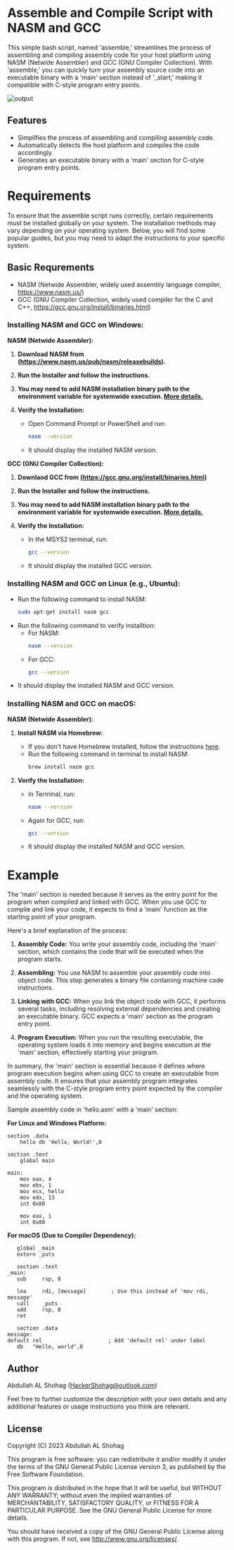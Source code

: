 # Assemble and Compile Script with NASM and GCC

This simple bash script, named 'assemble,' streamlines the process of assembling and compiling assembly code for your host platform using NASM (Netwide Assembler) and GCC (GNU Compiler Collection). With 'assemble,' you can quickly turn your assembly source code into an executable binary with a 'main' section instead of '_start,' making it compatible with C-style program entry points.

![output](https://github.com/HackerShohag/vscode-assembler-extension/assets/47150885/c8a7ef37-20e7-4adf-bd9f-8419ea6e557f)

## Features

* Simplifies the process of assembling and compiling assembly code.
* Automatically detects the host platform and compiles the code accordingly.
* Generates an executable binary with a 'main' section for C-style program entry points.

# Requirements

To ensure that the assemble script runs correctly, certain requirements must be installed globally on your system. The installation methods may vary depending on your operating system. Below, you will find some popular guides, but you may need to adapt the instructions to your specific system.

## Basic Requrements

* NASM (Netwide Assembler, widely used assembly language compiler, https://www.nasm.us/)
* GCC (GNU Compiler Collection, widely used compiler for the C and C++, https://gcc.gnu.org/install/binaries.html)

### Installing NASM and GCC on Windows:

**NASM (Netwide Assembler):**

1. **Download NASM from (https://www.nasm.us/pub/nasm/releasebuilds).**

2. **Run the Installer and follow the instructions.**

3. **You may need to add NASM installation binary path to the environment variable for systemwide execution. [More details.](https://learn.microsoft.com/en-us/previous-versions/office/developer/sharepoint-2010/ee537574(v=office.14))**

4. **Verify the Installation:**
   - Open Command Prompt or PowerShell and run:
     ```bash
     nasm --version
     ```
   - It should display the installed NASM version.

**GCC (GNU Compiler Collection):**

1. **Downlaod GCC from (https://gcc.gnu.org/install/binaries.html)**

2. **Run the Installer and follow the instructions.**

3. **You may need to add NASM installation binary path to the environment variable for systemwide execution. [More details.](https://learn.microsoft.com/en-us/previous-versions/office/developer/sharepoint-2010/ee537574(v=office.14))**

4. **Verify the Installation:**
   - In the MSYS2 terminal, run:
     ```bash
     gcc --version
     ```
   - It should display the installed GCC version.

### Installing NASM and GCC on Linux (e.g., Ubuntu):

   - Run the following command to install NASM:
     ```bash
     sudo apt-get install nasm gcc
     ```
   - Run the following command to verify installtion:
      * For NASM:
         ```bash
         nasm --version
         ```
      * For GCC:
         ```bash
         gcc --version
         ```
   - It should display the installed NASM and GCC version.

### Installing NASM and GCC on macOS:

**NASM (Netwide Assembler):**

1. **Install NASM via Homebrew:**
   - If you don't have Homebrew installed, follow the instructions [here](https://docs.brew.sh/Installation).
   - Run the following command in terminal to install NASM:
     ```bash
     brew install nasm gcc
     ```

2. **Verify the Installation:**
   - In Terminal, run:
     ```bash
     nasm --version
     ```
   - Again for GCC, run:
     ```bash
     gcc --version
     ```
   - It should display the installed NASM and GCC version.

# Example

The 'main' section is needed because it serves as the entry point for the program when compiled and linked with GCC. When you use GCC to compile and link your code, it expects to find a 'main' function as the starting point of your program. 

Here's a brief explanation of the process:

1. **Assembly Code:** You write your assembly code, including the 'main' section, which contains the code that will be executed when the program starts.

2. **Assembling:** You use NASM to assemble your assembly code into object code. This step generates a binary file containing machine code instructions.

3. **Linking with GCC:** When you link the object code with GCC, it performs several tasks, including resolving external dependencies and creating an executable binary. GCC expects a 'main' section as the program entry point.

4. **Program Execution:** When you run the resulting executable, the operating system loads it into memory and begins execution at the 'main' section, effectively starting your program.

In summary, the 'main' section is essential because it defines where program execution begins when using GCC to create an executable from assembly code. It ensures that your assembly program integrates seamlessly with the C-style program entry point expected by the compiler and the operating system.

Sample assembly code in 'hello.asm' with a 'main' section:

**For Linux and Windows Platform:**

```assembly
section .data
    hello db 'Hello, World!',0

section .text
    global main

main:
    mov eax, 4
    mov ebx, 1
    mov ecx, hello
    mov edx, 13
    int 0x80

    mov eax, 1
    int 0x80
```

**For macOS (Due to Compiler Dependency):**
```assembly
   global _main
   extern _puts

   section .text
_main:
   sub     rsp, 8

   lea     rdi, [message]        ; Use this instead of 'mov rdi, message'
   call    _puts
   add     rsp, 8
   ret

   section .data
message:
default rel                     ; Add 'default rel' under label
   db   "Hello, world",0
```

## Author

Abdullah AL Shohag (<HackerShohag@outlook.com>)

Feel free to further customize the description with your own details and any additional features or usage instructions you think are relevant.

## License

Copyright (C) 2023 Abdullah AL Shohag

This program is free software: you can redistribute it and/or modify it under the terms of the GNU General Public License version 3, as published by the Free Software Foundation.

This program is distributed in the hope that it will be useful, but WITHOUT ANY WARRANTY; without even the implied warranties of MERCHANTABILITY, SATISFACTORY QUALITY, or FITNESS FOR A PARTICULAR PURPOSE. See the GNU General Public License for more details.

You should have received a copy of the GNU General Public License along with this program. If not, see http://www.gnu.org/licenses/.
